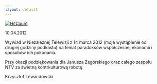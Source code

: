 ```yaml
---
layout: default
---
```


[![HitCount](http://hits.dwyl.io/czystakraina/{{page.url}}.svg)](http://hits.dwyl.io/czystakraina/{{page.url}})

<!--104-->
<p>10.04.2012</p>
<p>Wywiad w Niezależnej Telewizji z 14 marca 2012 (moje wystąpienie od drugiej godziny podkastu) na temat paradoksów współczesnej ekonomii i sposobów ich pokonania.</p>
<p>Przy okazji podziękowania dla Janusza Zagórskiego oraz całego zespołu NTV za świetną kontrkulturową robotę.</p>
<p>Krzysztof Lewandowski</p>